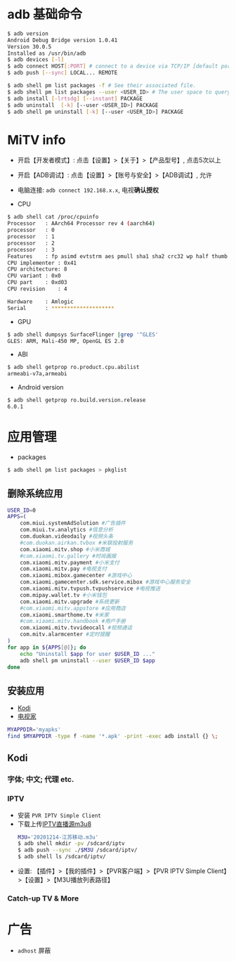 # adb 基础命令

```bash
$ adb version
Android Debug Bridge version 1.0.41
Version 30.0.5
Installed as /usr/bin/adb
$ adb devices [-l]
$ adb connect HOST[:PORT] # connect to a device via TCP/IP [default port=5555]
$ adb push [--sync] LOCAL... REMOTE
```

```bash
$ adb shell pm list packages -f # See their associated file.
$ adb shell pm list packages --user <USER_ID> # The user space to query.
$ adb install [-lrtsdg] [--instant] PACKAGE
$ adb uninstall  [-k] [--user <USER_ID>] PACKAGE
$ adb shell pm uninstall [-k] [--user <USER_ID>] PACKAGE
```

# MiTV info

* 开启【开发者模式】: 点击【设置】>【关于】>【产品型号】, 点击5次以上
* 开启【ADB调试】: 点击【设置】>【账号与安全】>【ADB调试】, 允许
* 电脑连接: `adb connect 192.168.x.x`, 电视**确认授权**

* CPU

```bash
$ adb shell cat /proc/cpuinfo
Processor	: AArch64 Processor rev 4 (aarch64)
processor	: 0
processor	: 1
processor	: 2
processor	: 3
Features	: fp asimd evtstrm aes pmull sha1 sha2 crc32 wp half thumb fastmult vfp edsp neon vfpv3 tlsi vfpv4 idiva idivt 
CPU implementer	: 0x41
CPU architecture: 8
CPU variant	: 0x0
CPU part	: 0xd03
CPU revision	: 4

Hardware	: Amlogic
Serial		: ********************
```

* GPU

```bash
$ adb shell dumpsys SurfaceFlinger |grep '^GLES'
GLES: ARM, Mali-450 MP, OpenGL ES 2.0
```

* ABI

```bash
$ adb shell getprop ro.product.cpu.abilist
armeabi-v7a,armeabi
```

* Android version

```bash
$ adb shell getprop ro.build.version.release 
6.0.1
```

# 应用管理

* packages

```bash
$ adb shell pm list packages > pkglist
```

## 删除系统应用

```bash
USER_ID=0
APPS=(
    com.miui.systemAdSolution #广告插件
    com.miui.tv.analytics #信息分析
    com.duokan.videodaily #视频头条
    #com.duokan.airkan.tvbox #米联投射服务
    com.xiaomi.mitv.shop #小米商城
    #com.xiaomi.tv.gallery #时尚画报
    com.xiaomi.mitv.payment #小米支付
    com.xiaomi.mitv.pay #电视支付
    com.xiaomi.mibox.gamecenter #游戏中心
    com.xiaomi.gamecenter.sdk.service.mibox #游戏中心服务安全
    com.xiaomi.mitv.tvpush.tvpushservice #电视推送
    com.mipay.wallet.tv #小米钱包
    com.xiaomi.mitv.upgrade #系统更新
    #com.xiaomi.mitv.appstore #应用商店
    com.xiaomi.smarthome.tv #米家
    #com.xiaomi.mitv.handbook #用户手册
    com.xiaomi.mitv.tvvideocall #视频通话
    com.mitv.alarmcenter #定时提醒
)
for app in ${APPS[@]}; do
    echo "Uninstall $app for user $USER_ID ..."
    adb shell pm uninstall --user $USER_ID $app
done
```

## 安装应用

* [Kodi](http://mirrors.kodi.tv/releases/android/arm/)
* [电视家](https://www.idianshijia.com/)

```bash
MYAPPDIR='myapks'
find $MYAPPDIR -type f -name '*.apk' -print -exec adb install {} \;
```

## Kodi

### 字体; 中文; 代理 etc.

### IPTV

* 安装 `PVR IPTV Simple Client`
* 下载上传[IPTV直播源m3u8](https://github.com/imDazui/Tvlist-awesome-m3u-m3u8)
   ```bash
   M3U='20201214-江苏移动.m3u'
   $ adb shell mkdir -pv /sdcard/iptv
   $ adb push --sync ./$M3U /sdcard/iptv/
   $ adb shell ls /sdcard/iptv/
   ```
* 设置: 【插件】>【我的插件】>【PVR客户端】>【PVR IPTV Simple Client】>【设置】>【M3U播放列表路径】

### Catch-up TV & More

# 广告

* `adhost` 屏蔽
